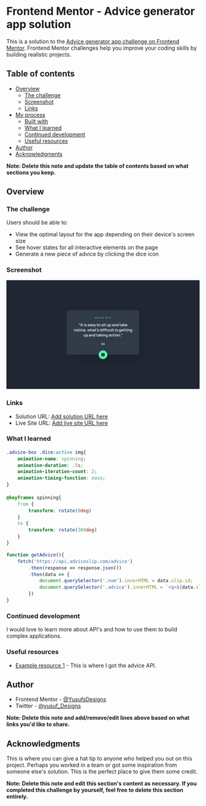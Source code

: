 # Frontend Mentor - Advice generator app solution

This is a solution to the [Advice generator app challenge on Frontend Mentor](https://www.frontendmentor.io/challenges/advice-generator-app-QdUG-13db). Frontend Mentor challenges help you improve your coding skills by building realistic projects.

## Table of contents

- [Overview](#overview)
  - [The challenge](#the-challenge)
  - [Screenshot](#screenshot)
  - [Links](#links)
- [My process](#my-process)
  - [Built with](#built-with)
  - [What I learned](#what-i-learned)
  - [Continued development](#continued-development)
  - [Useful resources](#useful-resources)
- [Author](#author)
- [Acknowledgments](#acknowledgments)

**Note: Delete this note and update the table of contents based on what sections you keep.**

## Overview

### The challenge

Users should be able to:

- View the optimal layout for the app depending on their device's screen size
- See hover states for all interactive elements on the page
- Generate a new piece of advice by clicking the dice icon

### Screenshot

![](./design/desktop-design.jpg)

### Links

- Solution URL: [Add solution URL here](https://your-solution-url.com)
- Live Site URL: [Add live site URL here](https://your-live-site-url.com)

### What I learned
```css
.advice-box .dice:active img{
    animation-name: spinning;
    animation-duration: .5s;
    animation-iteration-count: 2;
    animation-timing-function: ease;
}

@keyframes spinning{
    from { 
        transform: rotate(0deg) 
    }
    to { 
        transform: rotate(360deg) 
    }
}
```
```js
function getAdvice(){
    fetch('https://api.adviceslip.com/advice')
        .then(response => response.json())
        .then(data => {
            document.querySelector('.num').innerHTML = data.slip.id;
            document.querySelector('.advice').innerHTML = `<q>${data.slip.advice}</q>`;
        })
}
```

### Continued development
I would love to learn more about API's and how to use them to build complex applications.

### Useful resources

- [Example resource 1](https://api.adviceslip.com/) - This is where I got the advice API.
## Author
- Frontend Mentor - [@YusufsDesigns](https://www.frontendmentor.io/profile/YusufsDesigns)
- Twitter - [@yusuf_Designs](https://twitter.com/yusuf_Designs)

**Note: Delete this note and add/remove/edit lines above based on what links you'd like to share.**

## Acknowledgments

This is where you can give a hat tip to anyone who helped you out on this project. Perhaps you worked in a team or got some inspiration from someone else's solution. This is the perfect place to give them some credit.

**Note: Delete this note and edit this section's content as necessary. If you completed this challenge by yourself, feel free to delete this section entirely.**
